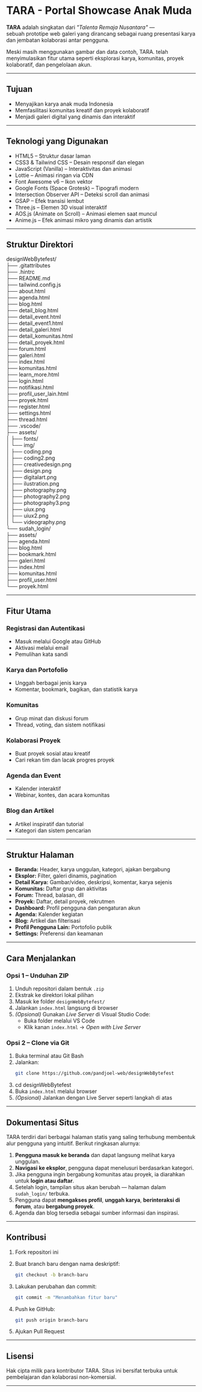 # TARA - Portal Showcase Anak Muda

**TARA** adalah singkatan dari *"Talenta Remaja Nusantara"* —  
sebuah prototipe web galeri yang dirancang sebagai ruang presentasi karya dan jembatan kolaborasi antar pengguna.

Meski masih menggunakan gambar dan data contoh,
TARA. telah menyimulasikan fitur utama seperti eksplorasi karya, komunitas, proyek kolaboratif, dan pengelolaan akun.

---

## Tujuan

- Menyajikan karya anak muda Indonesia  
- Memfasilitasi komunitas kreatif dan proyek kolaboratif  
- Menjadi galeri digital yang dinamis dan interaktif  

---

## Teknologi yang Digunakan

- HTML5 – Struktur dasar laman  
- CSS3 & Tailwind CSS – Desain responsif dan elegan  
- JavaScript (Vanilla) – Interaktivitas dan animasi  
- Lottie – Animasi ringan via CDN  
- Font Awesome v6 – Ikon vektor  
- Google Fonts (Space Grotesk) – Tipografi modern
- Intersection Observer API – Deteksi scroll dan animasi  
- GSAP – Efek transisi lembut  
- Three.js – Elemen 3D visual interaktif  
- AOS.js (Animate on Scroll) – Animasi elemen saat muncul  
- Anime.js – Efek animasi mikro yang dinamis dan artistik  

---

## Struktur Direktori

designWebBytefest/  
├── .gitattributes  
├── .hintrc  
├── README.md  
├── tailwind.config.js  
├── about.html  
├── agenda.html  
├── blog.html  
├── detail_blog.html  
├── detail_event.html  
├── detail_event1.html  
├── detail_galeri.html  
├── detail_komunitas.html  
├── detail_proyek.html  
├── forum.html  
├── galeri.html  
├── index.html  
├── komunitas.html  
├── learn_more.html  
├── login.html  
├── notifikasi.html  
├── profil_user_lain.html  
├── proyek.html  
├── register.html  
├── settings.html  
├── thread.html  
├── .vscode/  
├── assets/  
│   ├── fonts/  
│   └── img/  
│       ├── coding.png  
│       ├── coding2.png  
│       ├── creativedesign.png  
│       ├── design.png  
│       ├── digitalart.png  
│       ├── ilustration.png  
│       ├── photography.png  
│       ├── photography2.png  
│       ├── photography3.png  
│       ├── uiux.png  
│       ├── uiux2.png  
│       └── videography.png  
└── sudah_login/  
    ├── assets/  
    ├── agenda.html  
    ├── blog.html  
    ├── bookmark.html  
    ├── galeri.html  
    ├── index.html  
    ├── komunitas.html  
    ├── profil_user.html  
    └── proyek.html  

---

## Fitur Utama

### Registrasi dan Autentikasi  
- Masuk melalui Google atau GitHub  
- Aktivasi melalui email  
- Pemulihan kata sandi  

### Karya dan Portofolio  
- Unggah berbagai jenis karya  
- Komentar, bookmark, bagikan, dan statistik karya  

### Komunitas  
- Grup minat dan diskusi forum  
- Thread, voting, dan sistem notifikasi  

### Kolaborasi Proyek  
- Buat proyek sosial atau kreatif  
- Cari rekan tim dan lacak progres proyek  

### Agenda dan Event  
- Kalender interaktif  
- Webinar, kontes, dan acara komunitas  

### Blog dan Artikel  
- Artikel inspiratif dan tutorial  
- Kategori dan sistem pencarian  

---

## Struktur Halaman

- **Beranda:** Header, karya unggulan, kategori, ajakan bergabung  
- **Eksplor:** Filter, galeri dinamis, pagination  
- **Detail Karya:** Gambar/video, deskripsi, komentar, karya sejenis  
- **Komunitas:** Daftar grup dan aktivitas  
- **Forum:** Thread, balasan, dll
- **Proyek:** Daftar, detail proyek, rekrutmen  
- **Dashboard:** Profil pengguna dan pengaturan akun  
- **Agenda:** Kalender kegiatan  
- **Blog:** Artikel dan filterisasi  
- **Profil Pengguna Lain:** Portofolio publik  
- **Settings:** Preferensi dan keamanan  

---

## Cara Menjalankan

### Opsi 1 – Unduhan ZIP  
1. Unduh repositori dalam bentuk `.zip`  
2. Ekstrak ke direktori lokal pilihan  
3. Masuk ke folder `designWebBytefest/`  
4. Jalankan `index.html` langsung di browser  
5. *(Opsional)* Gunakan *Live Server* di Visual Studio Code:  
   - Buka folder melalui VS Code  
   - Klik kanan `index.html` → *Open with Live Server*  

### Opsi 2 – Clone via Git  
1. Buka terminal atau Git Bash  
2. Jalankan:  
   ```bash
   git clone https://github.com/pandjoel-web/designWebBytefest
3. cd designWebBytefest
3. Buka `index.html` melalui browser
4. *(Opsional)* Jalankan dengan Live Server seperti langkah di atas

---


## Dokumentasi Situs

TARA terdiri dari berbagai halaman statis yang saling terhubung membentuk alur pengguna yang intuitif.
Berikut ringkasan alurnya:

1. **Pengguna masuk ke beranda** dan dapat langsung melihat karya unggulan.
2. **Navigasi ke eksplor**, pengguna dapat menelusuri berdasarkan kategori.
3. Jika pengguna ingin bergabung komunitas atau proyek, ia diarahkan untuk **login atau daftar**.
4. Setelah login, tampilan situs akan berubah — halaman dalam `sudah_login/` terbuka.
5. Pengguna dapat **mengakses profil**, **unggah karya**, **berinteraksi di forum**, atau **bergabung proyek**.
6. Agenda dan blog tersedia sebagai sumber informasi dan inspirasi.

---

## Kontribusi

1. Fork repositori ini
2. Buat branch baru dengan nama deskriptif:

   ```bash
   git checkout -b branch-baru
   ```
3. Lakukan perubahan dan commit:

   ```bash
   git commit -m "Menambahkan fitur baru"
   ```
4. Push ke GitHub:

   ```bash
   git push origin branch-baru
   ```
5. Ajukan Pull Request

---

## Lisensi

Hak cipta milik para kontributor TARA.
Situs ini bersifat terbuka untuk pembelajaran dan kolaborasi non-komersial.

---
